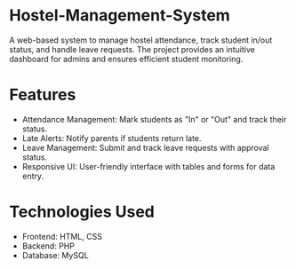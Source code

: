# Hostel-Management-System
A web-based system to manage hostel attendance, track student in/out status, and handle leave requests. 
The project provides an intuitive dashboard for admins and ensures efficient student monitoring.

# Features
- Attendance Management: Mark students as "In" or "Out" and track their status.
- Late Alerts: Notify parents if students return late.
- Leave Management: Submit and track leave requests with approval status.
- Responsive UI: User-friendly interface with tables and forms for data entry.

# Technologies Used
- Frontend: HTML, CSS
- Backend: PHP
- Database: MySQL


